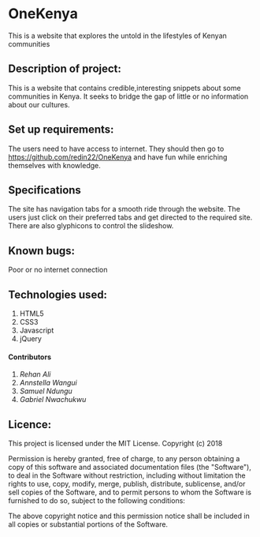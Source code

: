 # OneKenya
This is a website that explores the untold in the lifestyles of Kenyan communities
## Description of project:
This is a website that contains credible,interesting snippets about some communities in Kenya. It seeks to bridge the gap of
little or no information about our cultures.  

## Set up requirements:
The users need to have access to internet. They should then go to https://github.com/redin22/OneKenya and have fun while 
enriching themselves with knowledge.

## Specifications
The site has navigation tabs for a smooth ride through the website. 
The users just click on their preferred tabs and get directed to the required site. 
There are also glyphicons to control the slideshow.

## Known bugs:
Poor or no internet connection

## Technologies used:
1. HTML5
2. CSS3
3. Javascript
4. jQuery

#### Contributors
1. <em>Rehan Ali</em>
2. <em>Annstella Wangui</em>
3. <em>Samuel Ndungu</em>
4. <em>Gabriel Nwachukwu</em>

## Licence:
This project is licensed under the MIT License.
Copyright (c) 2018 

Permission is hereby granted, free of charge, to any person obtaining a copy of this software and associated documentation 
files (the "Software"), to deal in the Software without restriction, including without limitation the rights to use, copy,
modify, merge, publish, distribute, sublicense, and/or sell copies of the Software, and to permit persons to whom the Software 
is furnished to do so, subject to the following conditions:

The above copyright notice and this permission notice shall be included in all copies or substantial portions of the Software.

